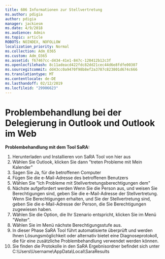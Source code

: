 ```yaml
---
title: 606 Informationen zur Stellvertretung
ms.author: pdigia
author: pdigia
manager: jackiesm
ms.date: 4/9/2018
ms.audience: Admin
ms.topic: article
ROBOTS: NOINDEX, NOFOLLOW
localization_priority: Normal
ms.collection: Adm_O365
ms.custom: Adm_O365
ms.assetid: f67467cc-d434-41e1-847c-120412b12c3f
ms.openlocfilehash: 8c11adeacd422fdc82dd21cec44d6e8fdfe00307
ms.sourcegitcommit: dd43cc0a9470f98b8ef2a3787c823801d674c666
ms.translationtype: MT
ms.contentlocale: de-DE
ms.lasthandoff: 02/12/2019
ms.locfileid: "29906623"
---
```

# <a name="troubleshooting-delegation-in-outlook-and-outlook-on-the-web"></a>Problembehandlung bei der Delegierung in Outlook und Outlook im Web

**Problembehandlung mit dem Tool SaRA:**

1. Herunterladen und Installieren von SaRA Tool von hier aus
1. Wählen Sie Outlook, klicken Sie dann "treten Probleme mit Mein Kalender"
1. Sagen Sie Ja, für die betroffenen Computer
1. Fügen Sie die e-Mail-Adresse des betroffenen Benutzers
1. Wählen Sie "Ich Probleme mit Stellvertretungsberechtigungen dem"
1. Nächste aufgefordert werden Wenn Sie die Person aus, und weisen Sie Berechtigungen sind, geben Sie die e-Mail-Adresse der Stellvertretung. Wenn Sie Berechtigungen erhalten, und Sie der Stellvertretung sind, geben Sie die e-Mail-Adresse der Person, die Sie Berechtigungen zugewiesen haben.
1. Wählen Sie die Option, die Ihr Szenario entspricht, klicken Sie im Menü "Weiter". 
1. Wählen Sie im Menü nächste Berechtigungsstufe aus.
1. In dieser Phase SaRA Tool führt automatisierte überprüft und werden Ihnen Lösungsmöglichkeit oder alternativ bietet eine Diagnoseprotokoll, die für eine zusätzliche Problembehandlung verwendet werden können.
1. Sie finden die Protokolle in den SaRA Ergebnisordner befindet sich unter C:\Users\Username\AppData\Local\SaraResults